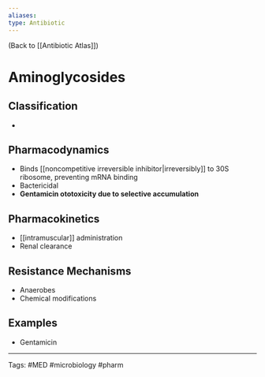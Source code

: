```yaml
---
aliases: 
type: Antibiotic
---
```


(Back to [[Antibiotic Atlas]])

# Aminoglycosides

## Classification
- 
## Pharmacodynamics
- Binds [[noncompetitive irreversible inhibitor|irreversibly]] to 30S ribosome, preventing mRNA binding
- Bactericidal
- **Gentamicin ototoxicity due to selective accumulation**
## Pharmacokinetics
- [[intramuscular]] administration
- Renal clearance
## Resistance Mechanisms
- Anaerobes
- Chemical modifications
## Examples
- Gentamicin

---
Tags: #MED #microbiology #pharm 